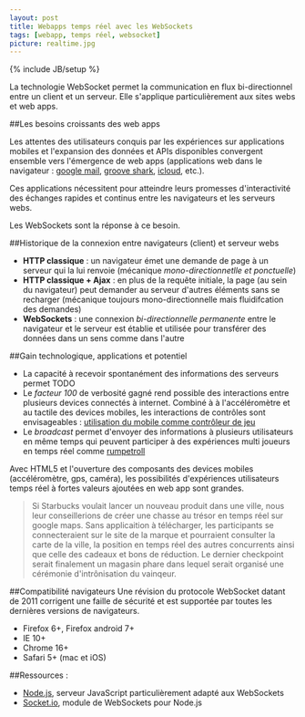 ```yaml
---
layout: post
title: Webapps temps réel avec les WebSockets
tags: [webapp, temps réel, websocket]
picture: realtime.jpg
---
```

{% include JB/setup %}

La technologie WebSocket permet la communication en flux bi-directionnel entre un client et un serveur.
Elle s'applique particulièrement aux sites webs et web apps.

##Les besoins croissants des web apps

Les attentes des utilisateurs conquis par les expériences sur applications mobiles et l'expansion des données et APIs disponibles convergent ensemble vers l'émergence de web apps (applications web dans le navigateur : [google mail](https://mail.google.com), [groove shark](http://grooveshark.com), [icloud](http://icloud.com), etc.). 

Ces applications nécessitent pour atteindre leurs promesses d'interactivité des échanges rapides et continus entre les navigateurs et les serveurs webs.

Les WebSockets sont la réponse à ce besoin.

##Historique de la connexion entre navigateurs (client) et serveur webs
- __HTTP classique__ : un navigateur émet une demande de page à un serveur qui la lui renvoie (mécanique _mono-directionnetlle et ponctuelle_)
- __HTTP classique + Ajax__ : en plus de la requête initiale, la page (au sein du navigateur) peut demander au serveur d'autres éléments sans se recharger (mécanique toujours mono-directionnelle mais fluidifcation des demandes)
- __WebSockets__ : une connexion _bi-directionnelle permanente_ entre le navigateur et le serveur est établie et utilisée pour transférer des données dans un sens comme dans l'autre

##Gain technologique, applications et potentiel
- La capacité à recevoir spontanément des informations des serveurs permet TODO
- Le _facteur 100_ de verbosité gagné rend possible des interactions entre plusieurs devices connectés à internet. Combiné à à l'accéléromètre et au tactile des devices mobiles, les interactions de contrôles sont envisageables : [utilisation du mobile comme contrôleur de jeu](http://chrome.com/maze/)
- Le _broadcast_ permet d'envoyer des informations à plusieurs utilisateurs en même temps qui peuvent participer à des expériences multi joueurs en temps réel comme [rumpetroll](http://rumpetroll.com)

Avec HTML5 et l'ouverture des composants des devices mobiles (accéléromètre, gps, caméra), les possibilités d'expériences utilisateurs temps réel à fortes valeurs ajoutées en web app sont grandes.

>Si Starbucks voulait lancer un nouveau produit dans une ville, nous leur conseillerions de créer une chasse au trésor en temps réel sur google maps. Sans applicaition à télécharger, les participants se connecteraient sur le site de la marque et pourraient consulter la carte de la ville, la position en temps réel des autres concurrents ainsi que celle des cadeaux et bons de réduction. Le dernier checkpoint serait finalement un magasin phare dans lequel serait organisé une cérémonie d'intrônisation du vainqeur.

##Compatibilité navigateurs 
Une révision du protocole WebSocket datant de 2011 corrigent une faille de sécurité et est supportée par toutes les dernières versions de navigateurs.

- Firefox 6+, Firefox android 7+
- IE 10+
- Chrome 16+
- Safari 5+ (mac et iOS)

##Ressources :
- [Node.js](http://nodejs.org), serveur JavaScript particulièrement adapté aux WebSockets
- [Socket.io](http://socket.io), module de WebSockets pour Node.js